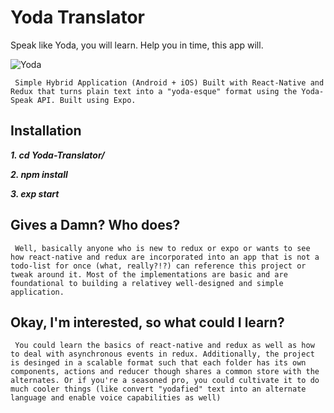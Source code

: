 # Yoda Translator

Speak like Yoda, you will learn. Help you in time, this app will.

![Yoda](https://static.giantbomb.com/uploads/original/0/30/1465012-yoda_closeup_copy.jpg)

`` Simple Hybrid Application (Android + iOS) Built with React-Native and Redux that turns plain text into a "yoda-esque" format using the Yoda-Speak API. Built using Expo.``


## Installation

***1. cd Yoda-Translator/***


***2. npm install***


***3. exp start***


## Gives a Damn? Who does?

``` Well, basically anyone who is new to redux or expo or wants to see how react-native and redux are incorporated into an app that is not a todo-list for once (what, really?!?) can reference this project or tweak around it. Most of the implementations are basic and are foundational to building a relativey well-designed and simple application.```


## Okay, I'm interested, so what could I learn?

``` You could learn the basics of react-native and redux as well as how to deal with asynchronous events in redux. Additionally, the project is desinged in a scalable format such that each folder has its own components, actions and reducer though shares a common store with the alternates. Or if you're a seasoned pro, you could cultivate it to do much cooler things (like convert "yodafied" text into an alternate language and enable voice capabilities as well)```
